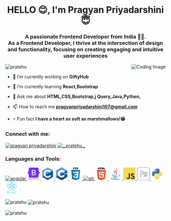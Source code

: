 <h1 align="center">HELLO 😊, I'm Pragyan Priyadarshini 😇</h1>

<h3 align="center">A passionate Frontend Developer from India 👩‍💻.<br>As a Frontend Developer, I thrive at the intersection of design and functionality, focusing on creating engaging and intuitive user experiences</h3>
<img src="https://encrypted-tbn0.gstatic.com/images?q=tbn:ANd9GcQDhRHUJZKHpuroDzpgpFJixAQxtCq-aoHowIaX2nKR4ZLz04gfEJIwU_k9ph9WXu4nQ5I&usqp=CAU" alt="Coding Image" align="right">
<p align="left"> <img src="https://komarev.com/ghpvc/?username=pratehu&label=Profile%20views&color=0e75b6&style=flat" alt="pratehu" /> </p>

- 🔭 I’m currently working on **GiftyHub**

- 🌱 I’m currently learning **React,Bootstrap**

- 💬 Ask me about **HTML,CSS,Bootstrap,j Query,Java,Python,**

- 📫 How to reach me **pragyanpriyadarshini107@gmail.com**

- ⚡ Fun fact **I have a heart as soft as marshmallows!😁**

<h3 align="left">Connect with me:</h3>
<p align="left">
<a href="https://linkedin.com/in/pragyan priyadarshini" target="blank"><img align="center" src="https://raw.githubusercontent.com/rahuldkjain/github-profile-readme-generator/master/src/images/icons/Social/linked-in-alt.svg" alt="pragyan priyadarshini" height="30" width="40" /></a>
<a href="https://instagram.com/_.pratehu._" target="blank"><img align="center" src="https://raw.githubusercontent.com/rahuldkjain/github-profile-readme-generator/master/src/images/icons/Social/instagram.svg" alt="_.pratehu._" height="30" width="40" /></a>
</p>

<h3 align="left">Languages and Tools:</h3>
<p align="left"> <a href="https://angular.io" target="_blank" rel="noreferrer"> <img src="https://angular.io/assets/images/logos/angular/angular.svg" alt="angular" width="40" height="40"/> </a> <a href="https://getbootstrap.com" target="_blank" rel="noreferrer"> <img src="https://raw.githubusercontent.com/devicons/devicon/master/icons/bootstrap/bootstrap-plain-wordmark.svg" alt="bootstrap" width="40" height="40"/> </a> <a href="https://www.cprogramming.com/" target="_blank" rel="noreferrer"> <img src="https://raw.githubusercontent.com/devicons/devicon/master/icons/c/c-original.svg" alt="c" width="40" height="40"/> </a> <a href="https://www.w3schools.com/cpp/" target="_blank" rel="noreferrer"> <img src="https://raw.githubusercontent.com/devicons/devicon/master/icons/cplusplus/cplusplus-original.svg" alt="cplusplus" width="40" height="40"/> </a> <a href="https://www.w3schools.com/css/" target="_blank" rel="noreferrer"> <img src="https://raw.githubusercontent.com/devicons/devicon/master/icons/css3/css3-original-wordmark.svg" alt="css3" width="40" height="40"/> </a> <a href="https://git-scm.com/" target="_blank" rel="noreferrer"> <img src="https://www.vectorlogo.zone/logos/git-scm/git-scm-icon.svg" alt="git" width="40" height="40"/> </a> <a href="https://www.w3.org/html/" target="_blank" rel="noreferrer"> <img src="https://raw.githubusercontent.com/devicons/devicon/master/icons/html5/html5-original-wordmark.svg" alt="html5" width="40" height="40"/> </a> <a href="https://www.java.com" target="_blank" rel="noreferrer"> <img src="https://raw.githubusercontent.com/devicons/devicon/master/icons/java/java-original.svg" alt="java" width="40" height="40"/> </a> <a href="https://developer.mozilla.org/en-US/docs/Web/JavaScript" target="_blank" rel="noreferrer"> <img src="https://raw.githubusercontent.com/devicons/devicon/master/icons/javascript/javascript-original.svg" alt="javascript" width="40" height="40"/> </a> <a href="https://www.photoshop.com/en" target="_blank" rel="noreferrer"> <img src="https://raw.githubusercontent.com/devicons/devicon/master/icons/photoshop/photoshop-line.svg" alt="photoshop" width="40" height="40"/> </a> <a href="https://www.python.org" target="_blank" rel="noreferrer"> <img src="https://raw.githubusercontent.com/devicons/devicon/master/icons/python/python-original.svg" alt="python" width="40" height="40"/> </a> <a href="https://reactjs.org/" target="_blank" rel="noreferrer"> <img src="https://raw.githubusercontent.com/devicons/devicon/master/icons/react/react-original-wordmark.svg" alt="react" width="40" height="40"/> </a> </p>

<p><img align="left" src="https://github-readme-stats.vercel.app/api/top-langs?username=pratehu&show_icons=true&locale=en&layout=compact" alt="pratehu" /></p>

<p>&nbsp;<img align="center" src="https://github-readme-stats.vercel.app/api?username=pratehu&show_icons=true&locale=en" alt="pratehu" /></p>

<p><img align="center" src="https://github-readme-streak-stats.herokuapp.com/?user=pratehu&" alt="pratehu" /></p>
